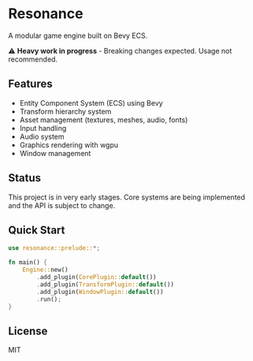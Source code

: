 # Resonance

A modular game engine built on Bevy ECS.

⚠️ **Heavy work in progress** - Breaking changes expected. Usage not recommended.

## Features

- Entity Component System (ECS) using Bevy
- Transform hierarchy system
- Asset management (textures, meshes, audio, fonts)
- Input handling
- Audio system
- Graphics rendering with wgpu
- Window management

## Status

This project is in very early stages. Core systems are being implemented and the API is subject to change.

## Quick Start

```rust
use resonance::prelude::*;

fn main() {
    Engine::new()
        .add_plugin(CorePlugin::default())
        .add_plugin(TransformPlugin::default())
        .add_plugin(WindowPlugin::default())
        .run();
}
```

## License

MIT
